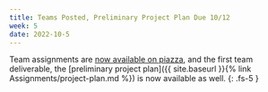 ```yaml
---
title: Teams Posted, Preliminary Project Plan Due 10/12
week: 5
date: 2022-10-5
---
```

Team assignments are [now available on piazza](https://piazza.com/class/l7hv5vr5zuq1pl/post/270), and the first team deliverable, the [preliminary project plan]({{ site.baseurl }}{% link Assignments/project-plan.md %}) is now available as well.
{: .fs-5 }
